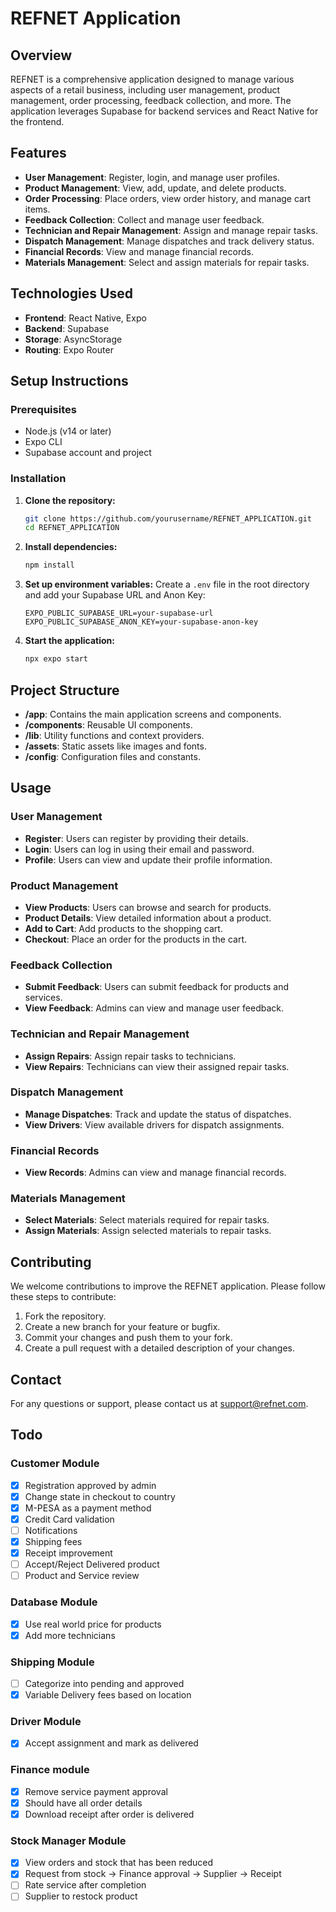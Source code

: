 # REFNET Application

## Overview

REFNET is a comprehensive application designed to manage various aspects of a retail business, including user management, product management, order processing, feedback collection, and more. The application leverages Supabase for backend services and React Native for the frontend.

## Features

- **User Management**: Register, login, and manage user profiles.
- **Product Management**: View, add, update, and delete products.
- **Order Processing**: Place orders, view order history, and manage cart items.
- **Feedback Collection**: Collect and manage user feedback.
- **Technician and Repair Management**: Assign and manage repair tasks.
- **Dispatch Management**: Manage dispatches and track delivery status.
- **Financial Records**: View and manage financial records.
- **Materials Management**: Select and assign materials for repair tasks.

## Technologies Used

- **Frontend**: React Native, Expo
- **Backend**: Supabase
- **Storage**: AsyncStorage
- **Routing**: Expo Router

## Setup Instructions

### Prerequisites

- Node.js (v14 or later)
- Expo CLI
- Supabase account and project

### Installation

1. **Clone the repository:**

   ```bash
   git clone https://github.com/yourusername/REFNET_APPLICATION.git
   cd REFNET_APPLICATION
   ```

2. **Install dependencies:**

   ```bash
   npm install
   ```

3. **Set up environment variables:**
   Create a `.env` file in the root directory and add your Supabase URL and Anon Key:

   ```env
   EXPO_PUBLIC_SUPABASE_URL=your-supabase-url
   EXPO_PUBLIC_SUPABASE_ANON_KEY=your-supabase-anon-key
   ```

4. **Start the application:**
   ```bash
   npx expo start
   ```

## Project Structure

- **/app**: Contains the main application screens and components.
- **/components**: Reusable UI components.
- **/lib**: Utility functions and context providers.
- **/assets**: Static assets like images and fonts.
- **/config**: Configuration files and constants.

## Usage

### User Management

- **Register**: Users can register by providing their details.
- **Login**: Users can log in using their email and password.
- **Profile**: Users can view and update their profile information.

### Product Management

- **View Products**: Users can browse and search for products.
- **Product Details**: View detailed information about a product.
- **Add to Cart**: Add products to the shopping cart.
- **Checkout**: Place an order for the products in the cart.

### Feedback Collection

- **Submit Feedback**: Users can submit feedback for products and services.
- **View Feedback**: Admins can view and manage user feedback.

### Technician and Repair Management

- **Assign Repairs**: Assign repair tasks to technicians.
- **View Repairs**: Technicians can view their assigned repair tasks.

### Dispatch Management

- **Manage Dispatches**: Track and update the status of dispatches.
- **View Drivers**: View available drivers for dispatch assignments.

### Financial Records

- **View Records**: Admins can view and manage financial records.

### Materials Management

- **Select Materials**: Select materials required for repair tasks.
- **Assign Materials**: Assign selected materials to repair tasks.

## Contributing

We welcome contributions to improve the REFNET application. Please follow these steps to contribute:

1. Fork the repository.
2. Create a new branch for your feature or bugfix.
3. Commit your changes and push them to your fork.
4. Create a pull request with a detailed description of your changes.

## Contact

For any questions or support, please contact us at support@refnet.com.

## Todo

### Customer Module

- [x] Registration approved by admin
- [x] Change state in checkout to country
- [x] M-PESA as a payment method
- [x] Credit Card validation
- [ ] Notifications
- [x] Shipping fees
- [x] Receipt improvement
- [ ] Accept/Reject Delivered product
- [ ] Product and Service review

### Database Module

- [x] Use real world price for products
- [x] Add more technicians

### Shipping Module

- [ ] Categorize into pending and approved
- [x] Variable Delivery fees based on location

### Driver Module

- [x] Accept assignment and mark as delivered

### Finance module

- [x] Remove service payment approval
- [x] Should have all order details
- [x] Download receipt after order is delivered

### Stock Manager Module
- [x] View orders and stock that has been reduced
- [x] Request from stock -> Finance approval -> Supplier -> Receipt
- [ ] Rate service after completion
- [ ] Supplier to restock product
